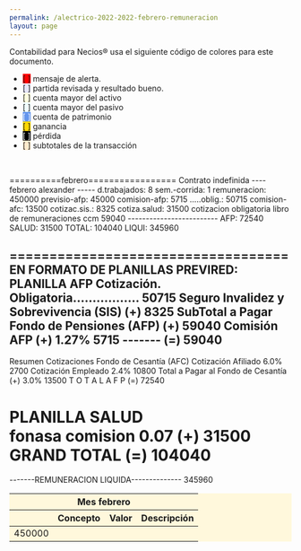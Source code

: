 ```yaml
--- 
permalink: /alectrico-2022-2022-febrero-remuneracion
layout: page
--- 
```


Contabilidad para Necios® usa el siguiente código de colores para este documento.
<ul>
<li><span style='background-color: red'>[    ]</span> mensaje de alerta. </li>
<li><span style='background-color: lavender'>[    ]</span> partida revisada y resultado bueno. </li>
<li><span style='background-color: lightyellow'>[    ]</span> cuenta mayor del activo </li>
<li><span style='background-color: azure'>[    ]</span> cuenta mayor del pasivo </li>
<li><span style='color: white; background-color: cornflowerblue'>[    ]</span> cuenta de patrimonio </li>
<li><span style='background-color: gold'>[    ]</span> ganancia </li>
<li><span style='color: white; background-color: black'>[    ]</span> pérdida </li>
<li><span style='background-color: blanchedalmond'>[    ]</span> subtotales de la transacción </li>
</ul>
<p style='page-break-after: always;'>&nbsp;</p><table style='background-color:cornsilk'><thead><th colspan='6'>Mes febrero</th></thead><thead> <th> </th> <th> Concepto </th> <th>  Valor </th> <th> Descripción </th> </thead><tbody><tr><td>450000 </td></tr></tbody>==========febrero=================
 Contrato indefinida
---- febrero	alexander -----
d.trabajados:	8
sem.-corrida:	1
remuneracion:	450000
previsio-afp:	45000
comision-afp:	5715
.....oblig.:	50715
comision-afc:	13500
cotizac.sis.:	8325
cotiza.salud:	31500
cotizacion obligatoria libro de remuneraciones ccm
59040
-------------------------
AFP:	72540
SALUD:	31500
TOTAL:	104040
LIQUI:	345960

===================================
EN FORMATO DE PLANILLAS PREVIRED: 
 PLANILLA AFP 
 Cotización. Obligatoria.................  	50715
 Seguro Invalidez y Sobrevivencia (SIS)    (+) 	8325
 SubTotal a Pagar Fondo de Pensiones (AFP) (+) 	59040
 Comisión AFP                              (+) 	1.27%	5715
                                             -------
                                           (=) 	59040
 ---- 
 Resumen Cotizaciones Fondo de Cesantía (AFC)
  Cotización Afiliado                   	6.0%	2700
  Cotización Empleado                   	2.4%	10800
Total a Pagar al Fondo de Cesantía         (+) 	3.0%	13500
             T O T A L   A  F  P           (=) 	72540

 PLANILLA SALUD    
fonasa	comision	0.07
                                           (+) 	31500
             GRAND TOTAL                   (=) 	104040
===================================
-------REMUNERACION LIQUIDA--------------	345960
</table>